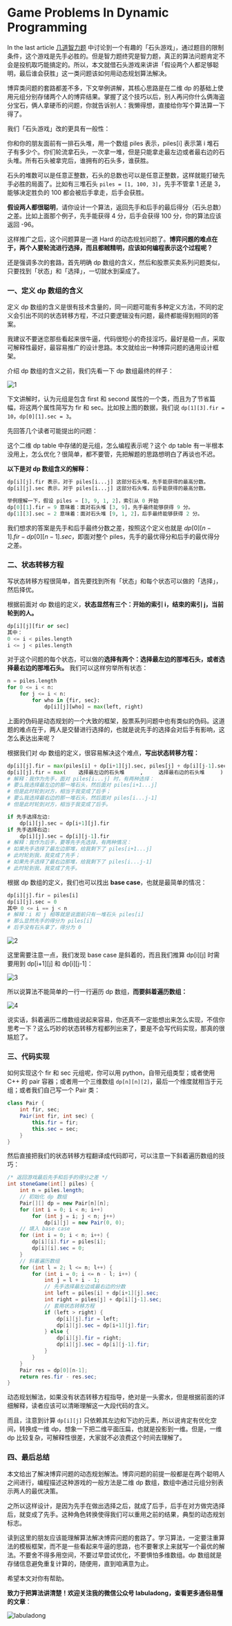 # Game Problems In Dynamic Programming 

In the last article [几道智力题](../高频面试系列/一行代码解决的智力题.md) 中讨论到一个有趣的「石头游戏」，通过题目的限制条件，这个游戏是先手必胜的。但是智力题终究是智力题，真正的算法问题肯定不会是投机取巧能搞定的。所以，本文就借石头游戏来讲讲「假设两个人都足够聪明，最后谁会获胜」这一类问题该如何用动态规划算法解决。

博弈类问题的套路都差不多，下文举例讲解，其核心思路是在二维 dp 的基础上使用元组分别存储两个人的博弈结果。掌握了这个技巧以后，别人再问你什么俩海盗分宝石，俩人拿硬币的问题，你就告诉别人：我懒得想，直接给你写个算法算一下得了。

我们「石头游戏」改的更具有一般性：

你和你的朋友面前有一排石头堆，用一个数组 piles 表示，piles[i] 表示第 i 堆石子有多少个。你们轮流拿石头，一次拿一堆，但是只能拿走最左边或者最右边的石头堆。所有石头被拿完后，谁拥有的石头多，谁获胜。

石头的堆数可以是任意正整数，石头的总数也可以是任意正整数，这样就能打破先手必胜的局面了。比如有三堆石头 `piles = [1, 100, 3]`，先手不管拿 1 还是 3，能够决定胜负的 100 都会被后手拿走，后手会获胜。

**假设两人都很聪明**，请你设计一个算法，返回先手和后手的最后得分（石头总数）之差。比如上面那个例子，先手能获得 4 分，后手会获得 100 分，你的算法应该返回 -96。

这样推广之后，这个问题算是一道 Hard 的动态规划问题了。**博弈问题的难点在于，两个人要轮流进行选择，而且都贼精明，应该如何编程表示这个过程呢？**

还是强调多次的套路，首先明确 dp 数组的含义，然后和股票买卖系列问题类似，只要找到「状态」和「选择」，一切就水到渠成了。

### 一、定义 dp 数组的含义

定义 dp 数组的含义是很有技术含量的，同一问题可能有多种定义方法，不同的定义会引出不同的状态转移方程，不过只要逻辑没有问题，最终都能得到相同的答案。

我建议不要迷恋那些看起来很牛逼，代码很短小的奇技淫巧，最好是稳一点，采取可解释性最好，最容易推广的设计思路。本文就给出一种博弈问题的通用设计框架。

介绍 dp 数组的含义之前，我们先看一下 dp 数组最终的样子：

![1](../pictures/博弈问题/1.png)

下文讲解时，认为元组是包含 first 和 second 属性的一个类，而且为了节省篇幅，将这两个属性简写为 fir 和 sec。比如按上图的数据，我们说 `dp[1][3].fir = 10`，`dp[0][1].sec = 3`。

先回答几个读者可能提出的问题：

这个二维 dp table 中存储的是元组，怎么编程表示呢？这个 dp table 有一半根本没用上，怎么优化？很简单，都不要管，先把解题的思路想明白了再谈也不迟。

**以下是对 dp 数组含义的解释：**

```python
dp[i][j].fir 表示，对于 piles[i...j] 这部分石头堆，先手能获得的最高分数。
dp[i][j].sec 表示，对于 piles[i...j] 这部分石头堆，后手能获得的最高分数。

举例理解一下，假设 piles = [3, 9, 1, 2]，索引从 0 开始
dp[0][1].fir = 9 意味着：面对石头堆 [3, 9]，先手最终能够获得 9 分。
dp[1][3].sec = 2 意味着：面对石头堆 [9, 1, 2]，后手最终能够获得 2 分。
```

我们想求的答案是先手和后手最终分数之差，按照这个定义也就是 $dp[0][n-1].fir - dp[0][n-1].sec$，即面对整个 piles，先手的最优得分和后手的最优得分之差。

### 二、状态转移方程

写状态转移方程很简单，首先要找到所有「状态」和每个状态可以做的「选择」，然后择优。

根据前面对 dp 数组的定义，**状态显然有三个：开始的索引 i，结束的索引 j，当前轮到的人。**

```python
dp[i][j][fir or sec]
其中：
0 <= i < piles.length
i <= j < piles.length
```

对于这个问题的每个状态，可以做的**选择有两个：选择最左边的那堆石头，或者选择最右边的那堆石头。** 我们可以这样穷举所有状态：

```python
n = piles.length
for 0 <= i < n:
    for j <= i < n:
        for who in {fir, sec}:
            dp[i][j][who] = max(left, right)

```

上面的伪码是动态规划的一个大致的框架，股票系列问题中也有类似的伪码。这道题的难点在于，两人是交替进行选择的，也就是说先手的选择会对后手有影响，这怎么表达出来呢？

根据我们对 dp 数组的定义，很容易解决这个难点，**写出状态转移方程：**

```python
dp[i][j].fir = max(piles[i] + dp[i+1][j].sec, piles[j] + dp[i][j-1].sec)
dp[i][j].fir = max(    选择最左边的石头堆     ,     选择最右边的石头堆     )
# 解释：我作为先手，面对 piles[i...j] 时，有两种选择：
# 要么我选择最左边的那一堆石头，然后面对 piles[i+1...j]
# 但是此时轮到对方，相当于我变成了后手；
# 要么我选择最右边的那一堆石头，然后面对 piles[i...j-1]
# 但是此时轮到对方，相当于我变成了后手。

if 先手选择左边:
    dp[i][j].sec = dp[i+1][j].fir
if 先手选择右边:
    dp[i][j].sec = dp[i][j-1].fir
# 解释：我作为后手，要等先手先选择，有两种情况：
# 如果先手选择了最左边那堆，给我剩下了 piles[i+1...j]
# 此时轮到我，我变成了先手；
# 如果先手选择了最右边那堆，给我剩下了 piles[i...j-1]
# 此时轮到我，我变成了先手。
```

根据 dp 数组的定义，我们也可以找出 **base case**，也就是最简单的情况：

```python
dp[i][j].fir = piles[i]
dp[i][j].sec = 0
其中 0 <= i == j < n
# 解释：i 和 j 相等就是说面前只有一堆石头 piles[i]
# 那么显然先手的得分为 piles[i]
# 后手没有石头拿了，得分为 0
```

![2](../pictures/博弈问题/2.png)

这里需要注意一点，我们发现 base case 是斜着的，而且我们推算 dp[i][j] 时需要用到 dp[i+1][j] 和 dp[i][j-1]：

![3](../pictures/博弈问题/3.png)

所以说算法不能简单的一行一行遍历 dp 数组，**而要斜着遍历数组：**

![4](../pictures/博弈问题/4.png)

说实话，斜着遍历二维数组说起来容易，你还真不一定能想出来怎么实现，不信你思考一下？这么巧妙的状态转移方程都列出来了，要是不会写代码实现，那真的很尴尬了。


### 三、代码实现

如何实现这个 fir 和 sec 元组呢，你可以用 python，自带元组类型；或者使用 C++ 的 pair 容器；或者用一个三维数组 `dp[n][n][2]`，最后一个维度就相当于元组；或者我们自己写一个 Pair 类：

```java
class Pair {
    int fir, sec;
    Pair(int fir, int sec) {
        this.fir = fir;
        this.sec = sec;
    }
}
```

然后直接把我们的状态转移方程翻译成代码即可，可以注意一下斜着遍历数组的技巧：

```java
/* 返回游戏最后先手和后手的得分之差 */
int stoneGame(int[] piles) {
    int n = piles.length;
    // 初始化 dp 数组
    Pair[][] dp = new Pair[n][n];
    for (int i = 0; i < n; i++) 
        for (int j = i; j < n; j++)
            dp[i][j] = new Pair(0, 0);
    // 填入 base case
    for (int i = 0; i < n; i++) {
        dp[i][i].fir = piles[i];
        dp[i][i].sec = 0;
    }
    // 斜着遍历数组
    for (int l = 2; l <= n; l++) {
        for (int i = 0; i <= n - l; i++) {
            int j = l + i - 1;
            // 先手选择最左边或最右边的分数
            int left = piles[i] + dp[i+1][j].sec;
            int right = piles[j] + dp[i][j-1].sec;
            // 套用状态转移方程
            if (left > right) {
                dp[i][j].fir = left;
                dp[i][j].sec = dp[i+1][j].fir;
            } else {
                dp[i][j].fir = right;
                dp[i][j].sec = dp[i][j-1].fir;
            }
        }
    }
    Pair res = dp[0][n-1];
    return res.fir - res.sec;
}
```

动态规划解法，如果没有状态转移方程指导，绝对是一头雾水，但是根据前面的详细解释，读者应该可以清晰理解这一大段代码的含义。

而且，注意到计算 `dp[i][j]` 只依赖其左边和下边的元素，所以说肯定有优化空间，转换成一维 dp，想象一下把二维平面压扁，也就是投影到一维。但是，一维 dp 比较复杂，可解释性很差，大家就不必浪费这个时间去理解了。

### 四、最后总结

本文给出了解决博弈问题的动态规划解法。博弈问题的前提一般都是在两个聪明人之间进行，编程描述这种游戏的一般方法是二维 dp 数组，数组中通过元组分别表示两人的最优决策。

之所以这样设计，是因为先手在做出选择之后，就成了后手，后手在对方做完选择后，就变成了先手。这种角色转换使得我们可以重用之前的结果，典型的动态规划标志。

读到这里的朋友应该能理解算法解决博弈问题的套路了。学习算法，一定要注重算法的模板框架，而不是一些看起来牛逼的思路，也不要奢求上来就写一个最优的解法。不要舍不得多用空间，不要过早尝试优化，不要惧怕多维数组。dp 数组就是存储信息避免重复计算的，随便用，直到咱满意为止。

希望本文对你有帮助。

**致力于把算法讲清楚！欢迎关注我的微信公众号 labuladong，查看更多通俗易懂的文章**：

![labuladong](../pictures/labuladong.png)
